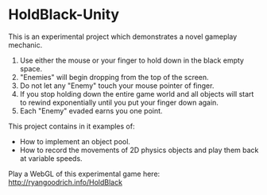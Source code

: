 # HoldBlack-Unity

This is an experimental project which demonstrates a novel gameplay mechanic.

1. Use either the mouse or your finger to hold down in the black empty space.
2. "Enemies" will begin dropping from the top of the screen.
3. Do not let any "Enemy" touch your mouse pointer of finger.
4. If you stop holding down the entire game world and all objects will start to rewind exponentially until you put your finger down again.
5. Each "Enemy" evaded earns you one point.

This project contains in it examples of:
- How to implement an object pool.
- How to record the movements of 2D physics objects and play them back at variable speeds.

Play a WebGL of this experimental game here:
http://ryangoodrich.info/HoldBlack
